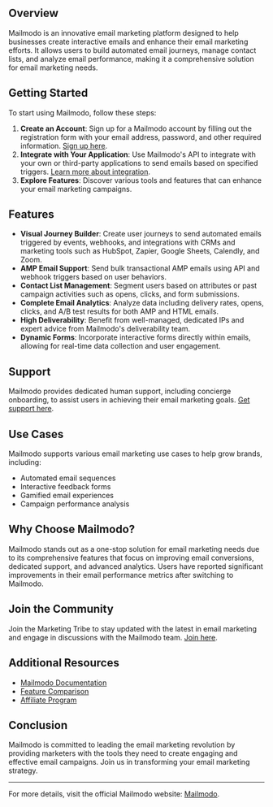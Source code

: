## Overview
Mailmodo is an innovative email marketing platform designed to help businesses create interactive emails and enhance their email marketing efforts. It allows users to build automated email journeys, manage contact lists, and analyze email performance, making it a comprehensive solution for email marketing needs.

## Getting Started
To start using Mailmodo, follow these steps:
1. **Create an Account**: Sign up for a Mailmodo account by filling out the registration form with your email address, password, and other required information. [Sign up here](https://manage.mailmodo.com/auth/signup?utm_content=mm-intro).
2. **Integrate with Your Application**: Use Mailmodo's API to integrate with your own or third-party applications to send emails based on specified triggers. [Learn more about integration](https://www.mailmodo.com/developers/8e957152b6128-getting-started-with-mailmodo-api/#integrate-with-your-application-to-send-emails).
3. **Explore Features**: Discover various tools and features that can enhance your email marketing campaigns.

## Features
- **Visual Journey Builder**: Create user journeys to send automated emails triggered by events, webhooks, and integrations with CRMs and marketing tools such as HubSpot, Zapier, Google Sheets, Calendly, and Zoom.
- **AMP Email Support**: Send bulk transactional AMP emails using API and webhook triggers based on user behaviors.
- **Contact List Management**: Segment users based on attributes or past campaign activities such as opens, clicks, and form submissions.
- **Complete Email Analytics**: Analyze data including delivery rates, opens, clicks, and A/B test results for both AMP and HTML emails.
- **High Deliverability**: Benefit from well-managed, dedicated IPs and expert advice from Mailmodo's deliverability team.
- **Dynamic Forms**: Incorporate interactive forms directly within emails, allowing for real-time data collection and user engagement.

## Support
Mailmodo provides dedicated human support, including concierge onboarding, to assist users in achieving their email marketing goals. [Get support here](https://mailmodo.com/contact).

## Use Cases
Mailmodo supports various email marketing use cases to help grow brands, including:
- Automated email sequences
- Interactive feedback forms
- Gamified email experiences
- Campaign performance analysis

## Why Choose Mailmodo?
Mailmodo stands out as a one-stop solution for email marketing needs due to its comprehensive features that focus on improving email conversions, dedicated support, and advanced analytics. Users have reported significant improvements in their email performance metrics after switching to Mailmodo.

## Join the Community
Join the Marketing Tribe to stay updated with the latest in email marketing and engage in discussions with the Mailmodo team. [Join here](https://community.mailmodo.com/).

## Additional Resources
- [Mailmodo Documentation](https://www.mailmodo.com/developers)
- [Feature Comparison](https://mailmodo.com/comparison/)
- [Affiliate Program](https://mailmodo.com/affiliate/)

## Conclusion
Mailmodo is committed to leading the email marketing revolution by providing marketers with the tools they need to create engaging and effective email campaigns. Join us in transforming your email marketing strategy.

---
For more details, visit the official Mailmodo website: [Mailmodo](https://www.mailmodo.com).